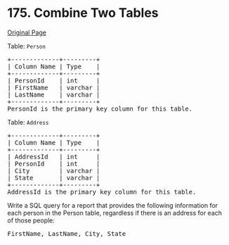 # 175. Combine Two Tables

[Original Page](https://leetcode.com/problems/combine-two-tables/)

Table: `Person`

<pre>+-------------+---------+
| Column Name | Type    |
+-------------+---------+
| PersonId    | int     |
| FirstName   | varchar |
| LastName    | varchar |
+-------------+---------+
PersonId is the primary key column for this table.
</pre>

Table: `Address`

<pre>+-------------+---------+
| Column Name | Type    |
+-------------+---------+
| AddressId   | int     |
| PersonId    | int     |
| City        | varchar |
| State       | varchar |
+-------------+---------+
AddressId is the primary key column for this table.
</pre>

Write a SQL query for a report that provides the following information for each person in the Person table, regardless if there is an address for each of those people:

<pre>FirstName, LastName, City, State
</pre>